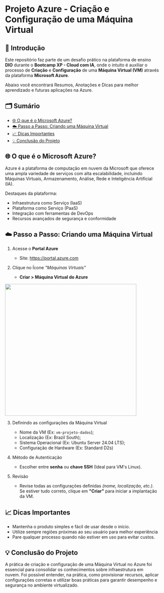 # Projeto Azure - Criação e Configuração de uma Máquina Virtual

<!----------- Introdução ---------->
## 📌 Introdução
Este repositório faz parte de um desafio prático na plataforma de ensino **DIO** durante o **Bootcamp XP - Cloud com IA**, onde o intuito é auxiliar o processo de **Criação** e **Configuração** de uma **Máquina Virtual (VM)** através da plataforma **Microsoft Azure**.           

Abaixo você encontrará Resumos, Anotações e Dicas para melhor aprendizado e futuras aplicações na Azure.

<!----------- Sumário ---------->
## 🗂️ Sumário
- [🌐 O que é o Microsoft Azure?](#o-que-é-o-microsoft-azure)
- [☁️ Passo a Passo: Criando uma Máquina Virtual](#passo-a-passo-criando-uma-máquina-virtual)
- [📈 Dicas Importantes](#dicas-importantes)
- [💡 Conclusão do Projeto](#conclusão-do-projeto)

<!----------- O que é o Microsoft Azure? ---------->
## <a id="o-que-é-o-microsoft-azure">🌐 O que é o Microsoft Azure?</a>
Azure é a plataforma de computação em nuvem da Microsoft que oferece uma ampla variedade de serviços com alta escalabilidade, incluindo Máquinas Virtuais, Armazenamento, Análise, Rede e Inteligência Artificial (IA).

Destaques da plataforma:

* Infraestrutura como Serviço (IaaS)
* Plataforma como Serviço (PaaS)
* Integração com ferramentas de DevOps
* Recursos avançados de segurança e conformidade

## <a id="passo-a-passo-criando-uma-máquina-virtual">☁️ Passo a Passo: Criando uma Máquina Virtual</a>
1. Acesse o **Portal Azure** 
   * Site: https://portal.azure.com

2. Clique no Ícone *"Máquinas Virtuais"*  
   * **Criar > Máquina Virtual do Azure**

  <img src="https://github.com/user-attachments/assets/f5694bfe-3472-4159-b6ed-28bedb784324" width="430"/>

3. Definindo as configurações da Máquina Virtual
    * Nome da VM (Ex: `vm-projeto-dados`);
    * Localização (Ex: Brazil South);
    * Sistema Operacional (Ex: Ubuntu Server 24.04 LTS);
    * Configuração de Hardware (Ex: Standard D2s)

5. Método de Autenticação  
   * Escolher entre **senha** ou **chave SSH** (Ideal para VM's Linux).
  
6. Revisão  
   * Revise todas as configurações definidas *(nome, localização, etc.)*. Se estiver tudo correto, clique em **"Criar"** para iniciar a implantação da VM.

<!----------- Dicas importantes ---------->
## <a id="dicas-importantes">📈 Dicas Importantes</a>
* Mantenha o produto simples e fácil de usar desde o início.
* Utilize sempre regiões próximas ao seu usuário para melhor experiência
* Pare qualquer processo quando não estiver em uso para evitar custos.

<!----------- Conclusão do Projeto ---------->
## <a id="conclusão-do-projeto">💡 Conclusão do Projeto</a>
A prática de criação e configuração de uma Máquina Virtual no Azure foi essencial para consolidar os conhecimentos sobre infraestrutura em nuvem. Foi possível entender, na prática, como provisionar recursos, aplicar configurações corretas e utilizar boas práticas para garantir desempenho e segurança no ambiente virtualizado.
